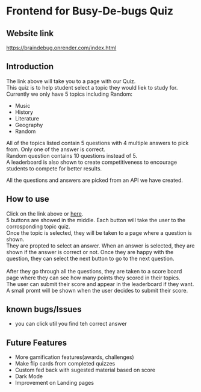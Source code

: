 # Frontend for Busy-De-bugs Quiz

## Website link

https://braindebug.onrender.com/index.html

## Introduction

The link above will take you to a page with our Quiz.\
This quiz is to help student select a topic they would liek to study for. \
Currently we only have 5 topics including Random:

- Music
- History
- Literature
- Geography
- Random

All of the topics listed contain 5 questions with 4 multiple answers to pick from. Only one of the answer is correct. \
Random question contains 10 questions instead of 5. \
A leaderboard is also shown to create competitiveness to encourage students to compete for better results.

All the questions and answers are picked from an API we have created.

## How to use

Click on the link above or [here](https://braindebug.onrender.com/index.html).\
5 buttons are showed in the middle. Each button will take the user to the corrosponding topic quiz.\
Once the topic is selected, they will be taken to a page where a question is shown. \
They are propted to select an answer. When an answer is selected, they are shown if the answer is correct or not. Once they are happy with the question, they can select the next button to go to the next question.\
\
After they go through all the questions, they are taken to a score board page where they can see how many points they scored in their topics.\
The user can submit their score and appear in the leaderboard if they want. A small promt will be shown when the user decides to submit their score.

## known bugs/Issues

- you can click util you find teh correct answer

## Future Features

- More gamification features(awards, challenges)
- Make flip cards from completed quizzes
- Custom fed back with sugested material based on score
- Dark Mode
- Improvement on Landing pages
